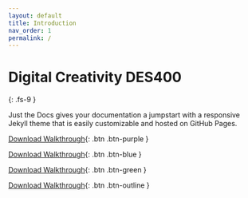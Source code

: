 ```yaml
---
layout: default
title: Introduction
nav_order: 1
permalink: /
---
```


# Digital Creativity DES400
{: .fs-9 }

Just the Docs gives your documentation a jumpstart with a responsive Jekyll theme that is easily customizable and hosted on GitHub Pages.


[Download Walkthrough](https://twitter.com/WebDevSolent){: .btn .btn-purple } 

[Download Walkthrough](https://twitter.com/WebDevSolent){: .btn .btn-blue } 

[Download Walkthrough](https://twitter.com/WebDevSolent){: .btn .btn-green }

[Download Walkthrough](https://twitter.com/WebDevSolent){: .btn .btn-outline }
